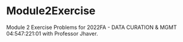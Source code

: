 # Module2Exercise
Module 2 Exercise Problems for 2022FA - DATA CURATION & MGMT 04:547:221:01 with Professor Jhaver.
